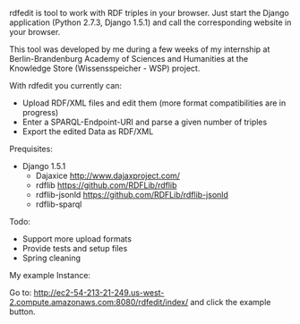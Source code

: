 rdfedit is tool to work with RDF triples in your browser. Just start the Django application (Python 2.7.3, Django 1.5.1) and call the corresponding website in your browser.

This tool was developed by me during a few weeks of my internship at Berlin-Brandenburg Academy of Sciences and Humanities at the Knowledge Store (Wissensspeicher - WSP) project.

With rdfedit you currently can:
* Upload RDF/XML files and edit them (more format compatibilities are in progress)
* Enter a SPARQL-Endpoint-URI and parse a given number of triples
* Export the edited Data as RDF/XML

Prequisites:
* Django 1.5.1
    * Dajaxice http://www.dajaxproject.com/
    * rdflib https://github.com/RDFLib/rdflib
    * rdflib-jsonld https://github.com/RDFLib/rdflib-jsonld
    * rdflib-sparql

Todo:
* Support more upload formats
* Provide tests and setup files
* Spring cleaning

My example Instance:

Go to: http://ec2-54-213-21-249.us-west-2.compute.amazonaws.com:8080/rdfedit/index/ and click the example button.
